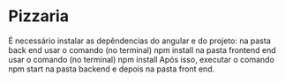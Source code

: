 # Pizzaria
É necessário instalar as depêndencias do angular e do projeto: na pasta back end usar o comando (no terminal) npm install na pasta frontend end usar o comando (no terminal) npm install
Após isso, executar o comando npm start na pasta backend e depois na pasta front end.
